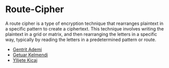 # Route-Cipher

A route cipher is a type of encryption technique that rearranges plaintext in a specific pattern to create a ciphertext. This technique involves writing the plaintext in a grid or matrix, and then rearranging the letters in a specific way, typically by reading the letters in a predetermined pattern or route.


- [Gentrit Ademi](https://github.com/GentritAdemi)
- [Getuar Kelmendi](https://github.com/geti0)
- [Ylljete Kicaj](https://github.com/ylljetakicaj)
